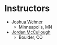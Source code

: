 # Instructors

* [Joshua Wehner](http://github.com/jaw6)
  * Minneapolis, MN
* [Jordan McCullough](http://github.com/jordanmccullough)
  * Boulder, CO
